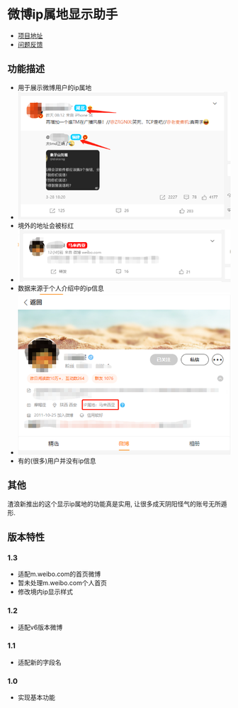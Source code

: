 # 微博ip属地显示助手

+ [项目地址](https://github.com/NiaoBlush/weibo-ip-location)
+ [问题反馈](https://github.com/NiaoBlush/weibo-ip-location/issues)

## 功能描述
+ 用于展示微博用户的ip属地
+ ![ip属地](https://github.com/NiaoBlush/weibo-ip-location/blob/master/img/img1.png?raw=true)
+ 境外的地址会被标红
+ ![ip属地](https://github.com/NiaoBlush/weibo-ip-location/blob/master/img/img2.png?raw=true)
+ 数据来源于个人介绍中的ip信息
+ ![ip来源](https://github.com/NiaoBlush/weibo-ip-location/blob/master/img/img3.png?raw=true)
+ 有的(很多)用户并没有ip信息

## 其他
渣浪新推出的这个显示ip属地的功能真是实用, 让很多成天阴阳怪气的账号无所遁形.

## 版本特性

### 1.3
+ 适配m.weibo.com的首页微博
+ 暂未处理m.weibo.com个人首页
+ 修改境内ip显示样式

### 1.2
+ 适配v6版本微博

### 1.1
+ 适配新的字段名

### 1.0
+ 实现基本功能




